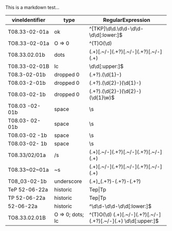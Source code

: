 This is a markdown test...

| vineIdentifier     | type             | RegularExpression                                                        |
|--------------------|------------------|--------------------------------------------------------------------------|
| T08.33-02-01a      | ok               | ^[TKP]\d\d\.\d\d-\d\d-\d\d[:lower:]$                                     |
| TO8.33-02-01a      | O => 0           | ^(T)O(\d)                                                                |
| T08.33.02.01b      | dots             | (.+)[\.~\/-]\(.+?\)[\.~\/-]\(.+?)[\.~\/-]\(.+)                           |
| T08.33-02-01B      | lc               | \d\d[:upper:]$                                                           |
| T08.3-02-01b       | dropped 0        | (.+?)\.(\d{1}-)                                                          |
| T08.03-2-01b       | dropped 0        | (.+?)\.(\d{2}-)(\d{1}-)                                                  |
| T08.03-02-1b       | dropped 0        | (.+?)\.(\d{2}-)(\d{2}-)(\d{1}\w)$                                        |
| T08.03 -02-01b     | space            | \\s                                                                       |
| T08.03- 02-01b     | space            | \\s                                                                       |
| T08.03-02 -1b      | space            | \\s                                                                       |
| T08.03-02- 1b      | space            | \\s                                                                       |
| T08.33/02/01a      | /s               | (.+)[\.~\/-]\(.+?)[\.~\/-]\(.+?)[\.~\/-]\(.+)                            |
| T08.33~02~01a      | ~s               | (.+)[\.~\/-]\(.+?)[\.~\/-]\(.+?)[\.~\/-]\(.+)                            |
| T08\_03-02-1b      | underscore       | (.+)\_(.+?)-(.+?)-(.+?)                                                  |
| TeP 52-06-22a      | historic         | Tep&#124;Tp                                                              |
| TP 52-06-22a       | historic         | Tep&#124;Tp                                                              |
| 52-06-22a          | historic         | ^\d\d-\d\d-\d\d[:lower:]$                                                |
| TO8.33.02.01B      | O => 0; dots; lc | ^(T)O(\d)  (.+)[\.~\/-]\(.+?)[\.~\/-]\(.+?)[\.~\/-]\(.+)  \d\d[:upper:]$ |
